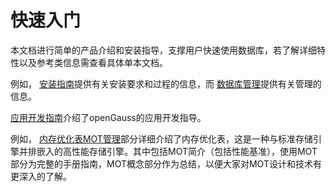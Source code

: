 # 快速入门

本文档进行简单的产品介绍和安装指导，支撑用户快速使用数据库，若了解详细特性以及参考类信息需查看具体单本文档。

例如， [安装指南](../InstallationGuide/InstallationGuide.md)提供有关安装要求和过程的信息，而 [数据库管理](../DatabaseAdministrationGuide/数据库管理指南.md)提供有关管理的信息。

 [应用开发指南](../Developerguide/应用开发指南.md)介绍了openGauss的应用开发指导。

例如， [内存优化表MOT管理](../DatabaseAdministrationGuide/内存优化表MOT管理.md)部分详细介绍了内存优化表，这是一种与标准存储引擎并排嵌入的高性能存储引擎。其中包括MOT简介（包括性能基准），使用MOT部分为完整的手册指南，MOT概念部分作为总结，以便大家对MOT设计和技术有更深入的了解。